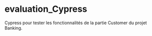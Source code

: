 # evaluation_Cypress
Cypress pour tester les fonctionnalités de la partie Customer du projet Banking.
